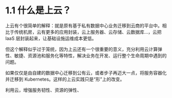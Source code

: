 # 1.1 什么是上云？

上云有个很简单的解释：就是原有基于私有数据中心业务迁移到云商的平台中。相比于传统机房，云有更多的应用封装，云上服务器、云存储、云数据库...，云把 IaaS 层封装起来，让基础设施运维成本更低。


但这个解释似乎过于笼统，因为上云还有一个很重要的意义，充分利用云计算弹性、敏捷、资源池和服务化等特性，解决业务在开发、运行整个生命周期中遇到的问题。

如果仅仅是由自建的数据中心迁移到公有云，或者步子再迈大一点，将服务容器化并迁移到 Kubernetes。这样的上云实践只是“形”上的改变。


利用云，增强服务韧性、资源的弹性、